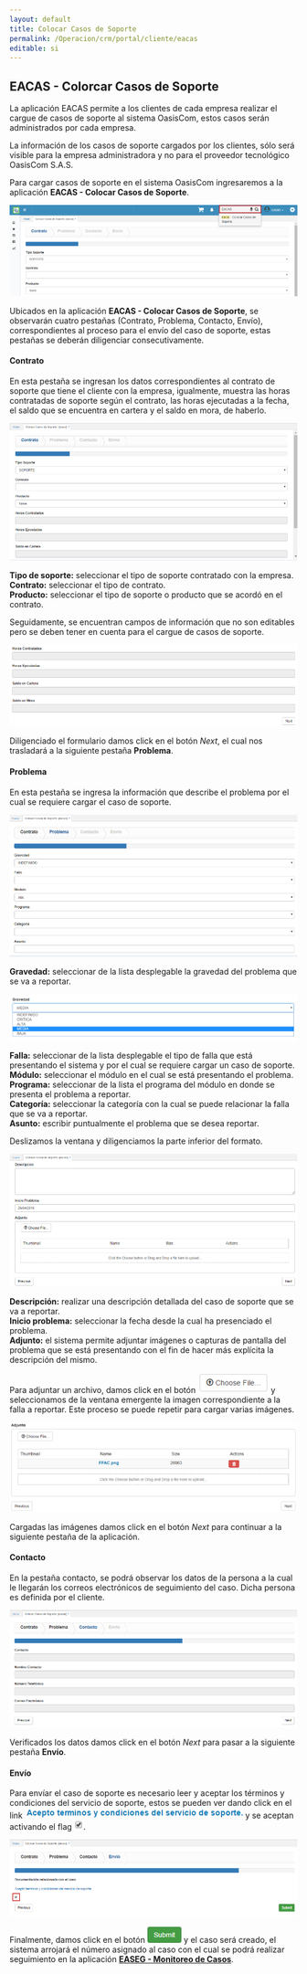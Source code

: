```yaml
---
layout: default
title: Colocar Casos de Soporte
permalink: /Operacion/crm/portal/cliente/eacas
editable: si
---
```


## EACAS - Colorcar Casos de Soporte

La aplicación EACAS permite a los clientes de cada empresa realizar el cargue de casos de soporte al sistema OasisCom, estos casos serán administrados por cada empresa.  

La información de los casos de soporte cargados por los clientes, sólo será visible para la empresa administradora y no para el proveedor tecnológico OasisCom S.A.S.

Para cargar casos de soporte en el sistema OasisCom ingresaremos a la aplicación **EACAS - Colocar Casos de Soporte**.  

![](eacas.png)

Ubicados en la aplicación **EACAS - Colocar Casos de Soporte**, se observarán cuatro pestañas (Contrato, Problema, Contacto, Envío), correspondientes al proceso para el envío del caso de soporte, estas pestañas se deberán diligenciar consecutivamente.  


#### Contrato

En esta pestaña se ingresan los datos correspondientes al contrato de soporte que tiene el cliente con la empresa, igualmente, muestra las horas contratadas de soporte según el contrato, las horas ejecutadas a la fecha, el saldo que se encuentra en cartera y el saldo en mora, de haberlo.  

![](eacas1.png)

**Tipo de soporte:** seleccionar el tipo de soporte contratado con la empresa.  
**Contrato:** seleccionar el tipo de contrato.  
**Producto:** seleccionar el tipo de soporte o producto que se acordó en el contrato.   

Seguidamente, se encuentran campos de información que no son editables pero se deben tener en cuenta para el cargue de casos de soporte.  

![](eacas2.png)

Diligenciado el formulario damos click en el botón _Next_, el cual nos trasladará a la siguiente pestaña **Problema**.  


#### Problema

En esta pestaña se ingresa la información que describe el problema por el cual se requiere cargar el caso de soporte.  

![](eacas3.png)

**Gravedad:** seleccionar de la lista desplegable la gravedad del problema que se va a reportar. 

![](eacas4.png)

**Falla:** seleccionar de la lista desplegable el tipo de falla que está presentando el sistema y por el cual se requiere cargar un caso de soporte.  
**Módulo:** seleccionar el módulo en el cual se está presentando el problema.  
**Programa:** seleccionar de la lista el programa del módulo en donde se presenta el problema a reportar.  
**Categoría:** seleccionar la categoría con la cual se puede relacionar la falla que se va a reportar.  
**Asunto:** escribir puntualmente el problema que se desea reportar.  

Deslizamos la ventana y diligenciamos la parte inferior del formato.

![](eacas5.png)

**Descripción:** realizar una descripción detallada del caso de soporte que se va a reportar.  
**Inicio problema:** seleccionar la fecha desde la cual ha presenciado el problema.  
**Adjunto:** el sistema permite adjuntar imágenes o capturas de pantalla del problema que se está presentando con el fin de hacer más explícita la descripción del mismo.  

Para adjuntar un archivo, damos click en el botón ![](eacas6.png) y seleccionamos de la ventana emergente la imagen correspondiente a la falla a reportar. Este proceso se puede repetir para cargar varias imágenes.  

![](adjunto.png)

Cargadas las imágenes damos click en el botón _Next_ para continuar a la siguiente pestaña de la aplicación.  

#### Contacto

En la pestaña contacto, se podrá observar los datos de la persona a la cual le llegarán los correos electrónicos de seguimiento del caso. Dicha persona es definida por el cliente.  

![](eacas7.png)

Verificados los datos damos click en el botón _Next_ para pasar a la siguiente pestaña **Envío**.  

#### Envío

Para envíar el caso de soporte es necesario leer y aceptar los términos y condiciones del servicio de soporte, estos se pueden ver dando click en el link ![](eacas9.png) y se aceptan activando el flag ![](flag.png).  

![](eacas8.png)

Finalmente, damos click en el botón ![](eacas10.png) y el caso será creado, el sistema arrojará el número asignado al caso con el cual se podrá realizar seguimiento en la aplicación [**EASEG - Monitoreo de Casos**](http://docs.oasiscom.com/Operacion/system/sacceso/easeg).
